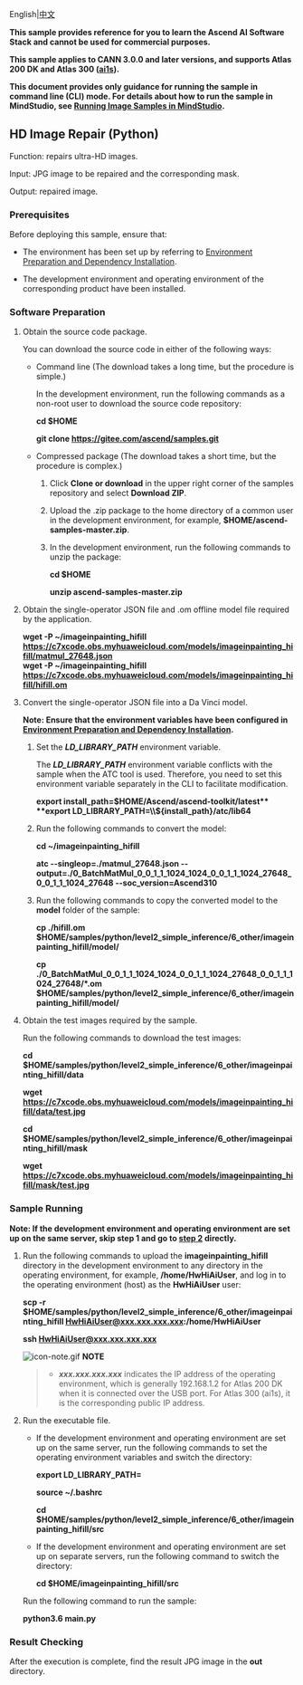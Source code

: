 English|[中文](README_CN.md)

**This sample provides reference for you to learn the Ascend AI Software Stack and cannot be used for commercial purposes.**

**This sample applies to CANN 3.0.0 and later versions, and supports Atlas 200 DK and Atlas 300 ([ai1s](https://support.huaweicloud.com/productdesc-ecs/ecs_01_0047.html#ecs_01_0047__section78423209366)).**

**This document provides only guidance for running the sample in command line (CLI) mode. For details about how to run the sample in MindStudio, see [Running Image Samples in MindStudio](https://gitee.com/ascend/samples/wikis/Mindstudio%E8%BF%90%E8%A1%8C%E5%9B%BE%E7%89%87%E6%A0%B7%E4%BE%8B?sort_id=3164874).**

## HD Image Repair (Python)

Function: repairs ultra-HD images.

Input: JPG image to be repaired and the corresponding mask.

Output: repaired image.

### Prerequisites

Before deploying this sample, ensure that:

- The environment has been set up by referring to [Environment Preparation and Dependency Installation](../../environment).

- The development environment and operating environment of the corresponding product have been installed.

### Software Preparation

1. Obtain the source code package.

   You can download the source code in either of the following ways:

    - Command line (The download takes a long time, but the procedure is simple.)

        In the development environment, run the following commands as a non-root user to download the source code repository:

       **cd $HOME**

       **git clone https://gitee.com/ascend/samples.git**

    - Compressed package (The download takes a short time, but the procedure is complex.)

        1. Click **Clone or download** in the upper right corner of the samples repository and select **Download ZIP**.

        2. Upload the .zip package to the home directory of a common user in the development environment, for example, **$HOME/ascend-samples-master.zip**.

        3. In the development environment, run the following commands to unzip the package:

            **cd $HOME**

            **unzip ascend-samples-master.zip**

2. Obtain the single-operator JSON file and .om offline model file required by the application.  

     **wget -P ~/imageinpainting_hifill https://c7xcode.obs.myhuaweicloud.com/models/imageinpainting_hifill/matmul_27648.json**   
     **wget -P ~/imageinpainting_hifill https://c7xcode.obs.myhuaweicloud.com/models/imageinpainting_hifill/hifill.om**
    

3. Convert the single-operator JSON file into a Da Vinci model.
    
    **Note: Ensure that the environment variables have been configured in [Environment Preparation and Dependency Installation](.../../environment).**

    1. Set the ***LD_LIBRARY_PATH*** environment variable.

        The ***LD_LIBRARY_PATH*** environment variable conflicts with the sample when the ATC tool is used. Therefore, you need to set this environment variable separately in the CLI to facilitate modification.

        **export install_path=$HOME/Ascend/ascend-toolkit/latest**      
        **export LD_LIBRARY_PATH=\\${install_path}/atc/lib64**  

    2. Run the following commands to convert the model:  

        **cd ~/imageinpainting_hifill** 

        **atc --singleop=./matmul_27648.json --output=./0_BatchMatMul_0_0_1_1_1024_1024_0_0_1_1_1024_27648_0_0_1_1_1024_27648 --soc_version=Ascend310**   

    3. Run the following commands to copy the converted model to the **model** folder of the sample:

        **cp ./hifill.om \$HOME/samples/python/level2_simple_inference/6_other/imageinpainting_hifill/model/** 
 
        **cp ./0_BatchMatMul_0_0_1_1_1024_1024_0_0_1_1_1024_27648_0_0_1_1_1024_27648/*.om \$HOME/samples/python/level2_simple_inference/6_other/imageinpainting_hifill/model/**

4. Obtain the test images required by the sample.

    Run the following commands to download the test images:

    **cd \$HOME/samples/python/level2_simple_inference/6_other/imageinpainting_hifill/data**

    **wget https://c7xcode.obs.myhuaweicloud.com/models/imageinpainting_hifill/data/test.jpg**
    
    **cd \$HOME/samples/python/level2_simple_inference/6_other/imageinpainting_hifill/mask**

    **wget https://c7xcode.obs.myhuaweicloud.com/models/imageinpainting_hifill/mask/test.jpg** 



### Sample Running

**Note: If the development environment and operating environment are set up on the same server, skip step 1 and go to [step 2](#step_2) directly.**   

1. Run the following commands to upload the **imageinpainting_hifill** directory in the development environment to any directory in the operating environment, for example, **/home/HwHiAiUser**, and log in to the operating environment (host) as the **HwHiAiUser** user:

    **scp -r $HOME/samples/python/level2_simple_inference/6_other/imageinpainting_hifill HwHiAiUser@xxx.xxx.xxx.xxx:/home/HwHiAiUser**

    **ssh HwHiAiUser@xxx.xxx.xxx.xxx**    

    ![](https://images.gitee.com/uploads/images/2020/1106/160652_6146f6a4_5395865.gif "icon-note.gif") **NOTE**  
    > - ***xxx.xxx.xxx.xxx*** indicates the IP address of the operating environment, which is generally 192.168.1.2 for Atlas 200 DK when it is connected over the USB port. For Atlas 300 (ai1s), it is the corresponding public IP address.

2. <a name="step_2"></a>Run the executable file.

    - If the development environment and operating environment are set up on the same server, run the following commands to set the operating environment variables and switch the directory:

      **export LD_LIBRARY_PATH=**

      **source ~/.bashrc**
        
      **cd $HOME/samples/python/level2_simple_inference/6_other/imageinpainting_hifill/src**

    - If the development environment and operating environment are set up on separate servers, run the following command to switch the directory:
    
      **cd $HOME/imageinpainting_hifill/src**      

    Run the following command to run the sample:

    **python3.6 main.py**
### Result Checking

After the execution is complete, find the result JPG image in the **out** directory.
